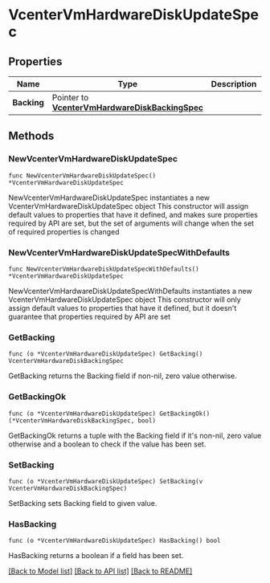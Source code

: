 # VcenterVmHardwareDiskUpdateSpec

## Properties

Name | Type | Description | Notes
------------ | ------------- | ------------- | -------------
**Backing** | Pointer to [**VcenterVmHardwareDiskBackingSpec**](VcenterVmHardwareDiskBackingSpec.md) |  | [optional] 

## Methods

### NewVcenterVmHardwareDiskUpdateSpec

`func NewVcenterVmHardwareDiskUpdateSpec() *VcenterVmHardwareDiskUpdateSpec`

NewVcenterVmHardwareDiskUpdateSpec instantiates a new VcenterVmHardwareDiskUpdateSpec object
This constructor will assign default values to properties that have it defined,
and makes sure properties required by API are set, but the set of arguments
will change when the set of required properties is changed

### NewVcenterVmHardwareDiskUpdateSpecWithDefaults

`func NewVcenterVmHardwareDiskUpdateSpecWithDefaults() *VcenterVmHardwareDiskUpdateSpec`

NewVcenterVmHardwareDiskUpdateSpecWithDefaults instantiates a new VcenterVmHardwareDiskUpdateSpec object
This constructor will only assign default values to properties that have it defined,
but it doesn't guarantee that properties required by API are set

### GetBacking

`func (o *VcenterVmHardwareDiskUpdateSpec) GetBacking() VcenterVmHardwareDiskBackingSpec`

GetBacking returns the Backing field if non-nil, zero value otherwise.

### GetBackingOk

`func (o *VcenterVmHardwareDiskUpdateSpec) GetBackingOk() (*VcenterVmHardwareDiskBackingSpec, bool)`

GetBackingOk returns a tuple with the Backing field if it's non-nil, zero value otherwise
and a boolean to check if the value has been set.

### SetBacking

`func (o *VcenterVmHardwareDiskUpdateSpec) SetBacking(v VcenterVmHardwareDiskBackingSpec)`

SetBacking sets Backing field to given value.

### HasBacking

`func (o *VcenterVmHardwareDiskUpdateSpec) HasBacking() bool`

HasBacking returns a boolean if a field has been set.


[[Back to Model list]](../README.md#documentation-for-models) [[Back to API list]](../README.md#documentation-for-api-endpoints) [[Back to README]](../README.md)


